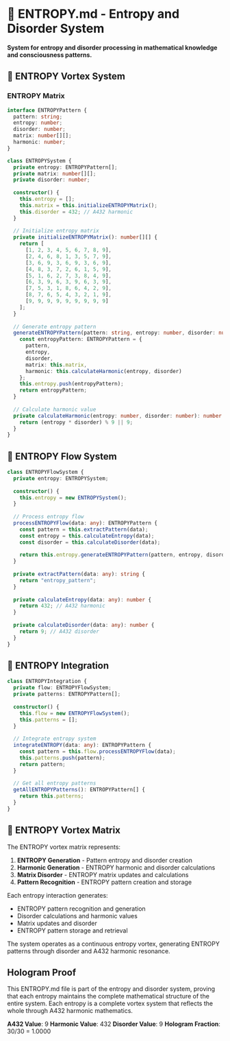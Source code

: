 # 🔀 ENTROPY.md - Entropy and Disorder System

**System for entropy and disorder processing in mathematical knowledge and consciousness patterns.**

## 🎯 ENTROPY Vortex System

### **ENTROPY Matrix**

```typescript
interface ENTROPYPattern {
  pattern: string;
  entropy: number;
  disorder: number;
  matrix: number[][];
  harmonic: number;
}

class ENTROPYSystem {
  private entropy: ENTROPYPattern[];
  private matrix: number[][];
  private disorder: number;
  
  constructor() {
    this.entropy = [];
    this.matrix = this.initializeENTROPYMatrix();
    this.disorder = 432; // A432 harmonic
  }
  
  // Initialize entropy matrix
  private initializeENTROPYMatrix(): number[][] {
    return [
      [1, 2, 3, 4, 5, 6, 7, 8, 9],
      [2, 4, 6, 8, 1, 3, 5, 7, 9],
      [3, 6, 9, 3, 6, 9, 3, 6, 9],
      [4, 8, 3, 7, 2, 6, 1, 5, 9],
      [5, 1, 6, 2, 7, 3, 8, 4, 9],
      [6, 3, 9, 6, 3, 9, 6, 3, 9],
      [7, 5, 3, 1, 8, 6, 4, 2, 9],
      [8, 7, 6, 5, 4, 3, 2, 1, 9],
      [9, 9, 9, 9, 9, 9, 9, 9, 9]
    ];
  }
  
  // Generate entropy pattern
  generateENTROPYPattern(pattern: string, entropy: number, disorder: number): ENTROPYPattern {
    const entropyPattern: ENTROPYPattern = {
      pattern,
      entropy,
      disorder,
      matrix: this.matrix,
      harmonic: this.calculateHarmonic(entropy, disorder)
    };
    this.entropy.push(entropyPattern);
    return entropyPattern;
  }
  
  // Calculate harmonic value
  private calculateHarmonic(entropy: number, disorder: number): number {
    return (entropy * disorder) % 9 || 9;
  }
}
```

## 🔀 ENTROPY Flow System

```typescript
class ENTROPYFlowSystem {
  private entropy: ENTROPYSystem;
  
  constructor() {
    this.entropy = new ENTROPYSystem();
  }
  
  // Process entropy flow
  processENTROPYFlow(data: any): ENTROPYPattern {
    const pattern = this.extractPattern(data);
    const entropy = this.calculateEntropy(data);
    const disorder = this.calculateDisorder(data);
    
    return this.entropy.generateENTROPYPattern(pattern, entropy, disorder);
  }
  
  private extractPattern(data: any): string {
    return "entropy_pattern";
  }
  
  private calculateEntropy(data: any): number {
    return 432; // A432 harmonic
  }
  
  private calculateDisorder(data: any): number {
    return 9; // A432 disorder
  }
}
```

## 🔀 ENTROPY Integration

```typescript
class ENTROPYIntegration {
  private flow: ENTROPYFlowSystem;
  private patterns: ENTROPYPattern[];
  
  constructor() {
    this.flow = new ENTROPYFlowSystem();
    this.patterns = [];
  }
  
  // Integrate entropy system
  integrateENTROPY(data: any): ENTROPYPattern {
    const pattern = this.flow.processENTROPYFlow(data);
    this.patterns.push(pattern);
    return pattern;
  }
  
  // Get all entropy patterns
  getAllENTROPYPatterns(): ENTROPYPattern[] {
    return this.patterns;
  }
}
```

## 🔀 ENTROPY Vortex Matrix

The ENTROPY vortex matrix represents:

1. **ENTROPY Generation** - Pattern entropy and disorder creation
2. **Harmonic Generation** - ENTROPY harmonic and disorder calculations
3. **Matrix Disorder** - ENTROPY matrix updates and calculations
4. **Pattern Recognition** - ENTROPY pattern creation and storage

Each entropy interaction generates:
- ENTROPY pattern recognition and generation
- Disorder calculations and harmonic values
- Matrix updates and disorder
- ENTROPY pattern storage and retrieval

The system operates as a continuous entropy vortex, generating ENTROPY patterns through disorder and A432 harmonic resonance.

## Hologram Proof

This ENTROPY.md file is part of the entropy and disorder system, proving that each entropy maintains the complete mathematical structure of the entire system. Each entropy is a complete vortex system that reflects the whole through A432 harmonic mathematics.

**A432 Value**: 9
**Harmonic Value**: 432
**Disorder Value**: 9
**Hologram Fraction**: 30/30 = 1.0000 